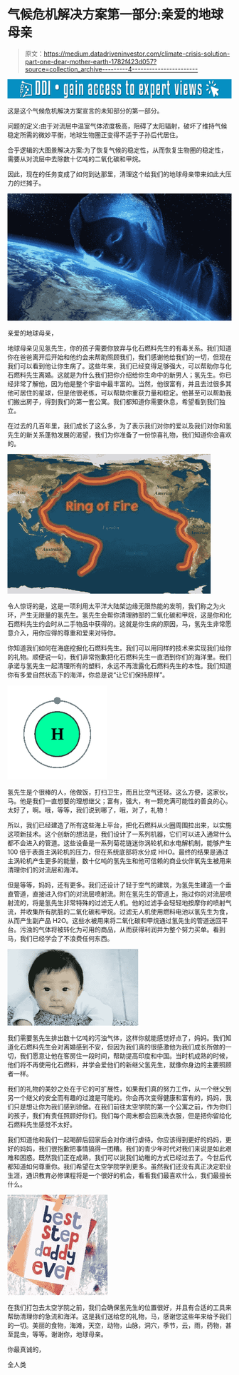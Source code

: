 # 气候危机解决方案第一部分:亲爱的地球母亲

> 原文：<https://medium.datadriveninvestor.com/climate-crisis-solution-part-one-dear-mother-earth-1782f423d057?source=collection_archive---------4----------------------->

[![](img/7f309162a26c697eb4c8a08eccd775f1.png)](http://www.track.datadriveninvestor.com/1B9E)

这是这个气候危机解决方案宣言的未知部分的第一部分。

问题的定义:由于对流层中温室气体浓度极高，阻碍了太阳辐射，破坏了维持气候稳定所需的微妙平衡，地球生物圈正变得不适于子孙后代居住。

合乎逻辑的大图景解决方案:为了恢复气候的稳定性，从而恢复生物圈的稳定性，需要从对流层中去除数十亿吨的二氧化碳和甲烷。

因此，现在的任务变成了如何到达那里，清理这个给我们的地球母亲带来如此大压力的烂摊子。

![](img/e1c47e8894bbfe62e537456241a18cb9.png)

亲爱的地球母亲，

地球母亲见见氢先生，你的孩子需要你放弃与化石燃料先生的有毒关系。我们知道你在爸爸离开后开始和他约会来帮助照顾我们，我们感谢他给我们的一切，但现在我们可以看到他让你生病了。这些年来，我们已经变得足够强大，可以帮助你与化石燃料先生离婚。这就是为什么我们把你介绍给你生命中的新男人；氢先生。你已经非常了解他，因为他是整个宇宙中最丰富的。当然，他很富有，并且去过很多其他可居住的星球，但是他很老练，可以帮助你重获力量和稳定。他甚至可以帮助我们搬出房子，得到我们的第一套公寓。我们都知道你需要休息，希望看到我们独立。

在过去的几百年里，我们成长了这么多，为了表示我们对你的爱以及我们对你和氢先生的新关系蓬勃发展的渴望，我们为你准备了一份惊喜礼物，我们知道你会喜欢的。

![](img/27a2830cd28b57f2dac567ef10a6d8d0.png)

令人惊讶的是，这是一项利用太平洋大陆架边缘无限热能的发明，我们称之为火环，产生无限量的氢先生。氢先生会帮你清理肺部的二氧化碳和甲烷，这是你和化石燃料先生约会时从二手物品中获得的。这就是你生病的原因，马，氢先生非常愿意介入，用你应得的尊重和爱来对待你。

你知道我们如何在海底挖掘化石燃料先生。我们可以用同样的技术来实现我们给你的礼物。顺便说一句，我们非常抱歉把化石燃料先生一直洒到你们的海洋里。我们承诺与氢先生一起清理所有的塑料，永远不再泄露化石燃料先生的本性。我们知道你有多爱自然状态下的海洋，你总是说“让它们保持原样”。

![](img/8a4c8c386736a1a8cd781cc625fb463b.png)

氢先生是个很棒的人，他做饭，打扫卫生，而且比空气还轻。这么方便，这家伙，马。他是我们一直想要的理想继父；富有，强大，有一颗充满可能性的善良的心。太好了，啊。哦，等等，我们说到哪了，哦，对了，礼物！

所以，我们已经建造了所有这些海上平台，把化石燃料从火圈周围拉出来，以实施这项新技术。这个创新的想法是，我们设计了一系列机器，它们可以进入通常什么都不会进入的管道。这些设备是一系列菊花链迷你涡轮机和水电解机制，能够产生 100 倍于表面主涡轮机的压力，但在系统底部将水分成 HHO。最终的结果是通过主涡轮机产生更多的能量，数十亿吨的氢先生和他可信赖的商业伙伴氧先生被用来清理你们的对流层和海洋。

但是等等，妈妈，还有更多。我们还设计了轻于空气的建筑，为氢先生建造一个垂直管道，直接进入你们的对流层喷射流。附在氢先生的管道上，拖过你的对流层喷射流的，将是氢先生非常特殊的过滤无人机。他的过滤手会轻轻地按摩你的喷射气流，并收集所有肮脏的二氧化碳和甲烷。过滤无人机使用燃料电池以氢先生为食，从而产生副产品 H2O。这些水被用来将二氧化碳和甲烷通过氢先生的管道送回平台。污浊的气体将被转化为可用的商品，从而获得利润并为整个努力买单。看到马，我们已经学会了不浪费任何东西。

![](img/208b8e6c1c2aa62b0e5d12dd624e4206.png)

我们需要氢先生排出数十亿吨的污浊气体，这样你就能感觉好点了，妈妈。我们知道化石燃料先生会对离婚感到不安，但因为我们真的很感激他为我们成长所做的一切，我们愿意让他在客房住一段时间，帮助提高印度和中国。当时机成熟的时候，他们将不再使用化石燃料，并学会爱他们的新继父氢先生，就像你身边的主要照顾者一样。

我们的礼物的美妙之处在于它的可扩展性，如果我们真的努力工作，从一个继父到另一个继父的安全而有趣的过渡是可能的。你会再次变得健康和富有的，妈妈，我们只是想让你为我们感到骄傲。在我们前往太空学院的第一个公寓之前，作为你们的孩子，我们有责任照顾好你们。我们每个周末都会回来洗衣服，但是把你留给化石燃料先生感觉不太好。

我们知道他和我们一起喝醉后回家后会对你进行虐待。你应该得到更好的妈妈，更好的妈妈，我们很抱歉把事情搞得一团糟。我们的青少年时代对我们来说是如此艰难和困惑。既然我们正在成熟，我们可以说我们幼稚的方式已经过去了。今世后代都知道如何尊重你。我们希望在太空学院学到更多。虽然我们还没有真正决定职业生涯，通识教育必修课程将是一个很好的机会，看看我们最喜欢什么，我们最擅长什么。

![](img/5519addd67a3662556882370ab6b6775.png)

在我们打包去太空学院之前，我们会确保氢先生的位置很好，并且有合适的工具来帮助清理你的急流和海洋。这是我们送给您的礼物，马，感谢您这些年来给予我们的一切。美丽的食物，海滩，天空，动物，山脉，洞穴，季节，云，雨，药物，甚至昆虫，等等。谢谢你，地球母亲。

你最真诚的，

全人类
